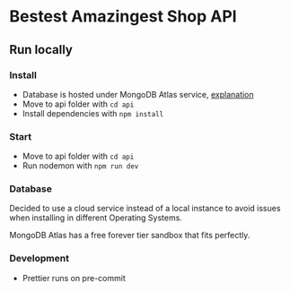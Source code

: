 # Bestest Amazingest Shop API

## Run locally

### Install

* Database is hosted under MongoDB Atlas service, [explanation](#Database)
* Move to api folder with `cd api`
* Install dependencies with `npm install`

### Start

* Move to api folder with `cd api`
* Run nodemon with `npm run dev`

### Database

Decided to use a cloud service instead of a local instance to avoid issues when installing in different Operating Systems.

MongoDB Atlas has a free forever tier sandbox that fits perfectly.

### Development

* Prettier runs on pre-commit